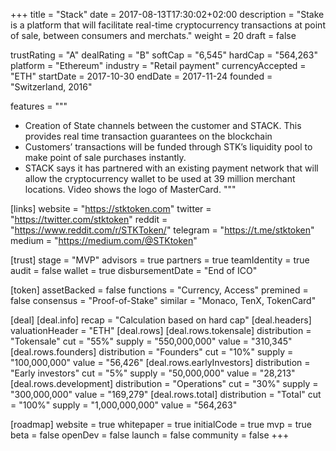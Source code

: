 +++
title = "Stack"
date = 2017-08-13T17:30:02+02:00
description = "Stake is a platform that will facilitate real-time cryptocurrency transactions at point of sale, between consumers and merchats."
weight = 20
draft = false

trustRating = "A"
dealRating = "B"
softCap = "6,545"
hardCap = "564,263"
platform = "Ethereum"
industry = "Retail payment"
currencyAccepted = "ETH"
startDate = 2017-10-30
endDate = 2017-11-24
founded = "Switzerland, 2016"

features = """
- Creation of State channels between the customer and STACK. This provides real time transaction guarantees on the blockchain
- Customers’ transactions will be funded through STK’s liquidity pool to make point of sale purchases instantly. 
- STACK says it has partnered with an existing payment network that will allow the cryptocurrency wallet to be used at 39 million merchant locations. Video shows the logo of MasterCard.
"""

[links]
  website = "https://stktoken.com"
  twitter = "https://twitter.com/stktoken"
  reddit = "https://www.reddit.com/r/STKToken/"
  telegram = "https://t.me/stktoken"
  medium = "https://medium.com/@STKtoken"

[trust]
  stage = "MVP"
  advisors = true
  partners = true
  teamIdentity = true
  audit = false
  wallet = true
  disbursementDate = "End of ICO"

[token]
  assetBacked = false
  functions = "Currency, Access"
  premined = false
  consensus = "Proof-of-Stake"
  similar = "Monaco, TenX, TokenCard"

[deal]
  [deal.info]
    recap = "Calculation based on hard cap"
  [deal.headers]
    valuationHeader = "ETH"
  [deal.rows]
    [deal.rows.tokensale]
      distribution = "Tokensale"
      cut = "55%"
      supply = "550,000,000"
      value = "310,345"
    [deal.rows.founders]
      distribution = "Founders"
      cut = "10%"
      supply = "100,000,000"
      value = "56,426"
    [deal.rows.earlyInvestors]
      distribution = "Early investors"
      cut = "5%"
      supply = "50,000,000"
      value = "28,213"
    [deal.rows.development]
      distribution = "Operations"
      cut = "30%"
      supply = "300,000,000"
      value = "169,279"
    [deal.rows.total]
      distribution = "Total"
      cut = "100%"
      supply = "1,000,000,000"
      value = "564,263"

[roadmap]
  website = true
  whitepaper = true
  initialCode = true
  mvp = true
  beta = false
  openDev = false
  launch = false
  community = false
+++
